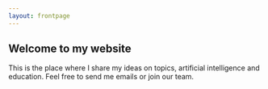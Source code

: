 ```yaml
---
layout: frontpage
---
```


## Welcome to my website

This is the place where I share my ideas on topics, artificial intelligence and education. 
Feel free to send me emails or join our team. 
